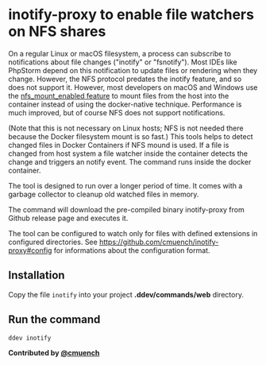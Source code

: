 # inotify-proxy to enable file watchers on NFS shares

On a regular Linux or macOS filesystem, a process can subscribe to notifications about file changes ("inotify" or "fsnotify").  Most IDEs like PhpStorm depend on this notification to update files or rendering when they change. However, the NFS protocol predates the inotify feature, and so does not support it. However, most developers on macOS and Windows use the [nfs_mount_enabled feature](https://ddev.readthedocs.io/en/stable/users/performance/#using-nfs-to-mount-the-project-into-the-web-container) to mount files from the host into the container instead of using the docker-native technique. Performance is much improved, but of course NFS does not support notifications.

(Note that this is not necessary on Linux hosts; NFS is not needed there because the Docker filesystem mount is so fast.)
This tools helps to detect changed files in Docker Containers if NFS mound is used.
If a file is changed from host system a file watcher inside the container detects the change and triggers an notify event. The command runs inside the docker container.

The tool is designed to run over a longer period of time. It comes with a garbage collector to cleanup old watched files in memory.

The command will download the pre-compiled binary inotify-proxy from Github release page and executes it.

The tool can be configured to watch only for files with defined extensions in configured directories.
See https://github.com/cmuench/inotify-proxy#config for informations about the configuration format.

## Installation

Copy the file `inotify` into your project **.ddev/commands/web** directory.

## Run the command

```sh
ddev inotify
```

**Contributed by [@cmuench](https://github.com/cmuench)**
